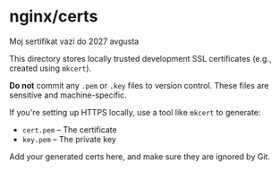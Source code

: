 # nginx/certs

Moj sertifikat vazi do 2027 avgusta

This directory stores locally trusted development SSL certificates (e.g., created using `mkcert`).

**Do not** commit any `.pem` or `.key` files to version control. These files are sensitive and machine-specific.

If you're setting up HTTPS locally, use a tool like `mkcert` to generate:

- `cert.pem` – The certificate
- `key.pem` – The private key

Add your generated certs here, and make sure they are ignored by Git.
